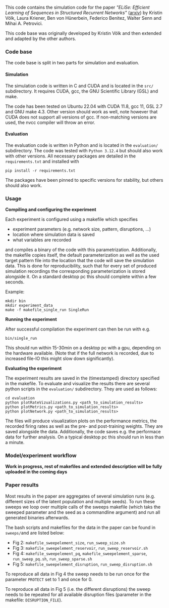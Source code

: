 This code contains the simulation code for the paper *"ELiSe: Efficient Learning of Sequences in Structured Recurrent Networks"* ([arxiv](https://arxiv.org/abs/2402.16763)) by Kristin Völk, Laura Kriener, Ben von Hünerbein, Federico Benitez, Walter Senn and Mihai A. Petrovici.

This code base was originally developed by Kristin Völk and then extended and adapted by the other authors.

### Code base

The code base is split in two parts for simulation and evaluation.

#### Simulation
The simulation code is written in C and CUDA and is located in the `src/` subdirectory.
It requires CUDA, gcc, the GNU Scientific Library (GSL) and make. 

The code has been tested on Ubuntu 22.04 with CUDA 11.8, gcc 11, GSL 2.7 and GNU make 4.3.
Other version should work as well, note however that CUDA does not support all
versions of gcc. If non-matching versions are used, the nvcc compiler will throw
an error.

#### Evaluation
The evaluation code is written in Python and is located in the `evaluation/` subdirectory.
The code was tested with `Python 3.12.4` but should also work with other
versions.
All necessary packages are detailed in the `requirements.txt` and installed with
```
pip install -r requirements.txt
```

The packages have been pinned to specific versions for stability, but others
should also work.

### Usage

**Compiling and configuring the experiment**

Each experiment is configured using a makefile which specifies
- experiment parameters (e.g. network size, pattern, disruptions, ...)
- location where simulation data is saved
- what variables are recorded

and compiles a binary of the code with this parametrization.
Additionally, the makefile copies itself, the default parameterization as well as the used target pattern file into the location that the code will save the simulation data.
This is done for reproducibility, such that for every set of produced simulation recordings the corresponding parameterization is stored alongside it.
On a standard desktop pc this should complete within a few seconds.

Example:
```
mkdir bin
mkdir experiment_data
make -f makefile_single_run SingleRun
```

**Running the experiment**

After successful compilation the experiment can then be run with e.g.
```
bin/single_run
```

This should run within 15-30min on a desktop pc with a gpu, depending on the
hardware available. (Note that if the full network is recorded, due to increased file-IO this might slow down
significantly).

**Evaluating the experiment**

The experiment results are saved in the (timestamped) directory specified in the
makefile.
To evaluate and visualize the results there are several python scripts in the
`evaluation/` subdirectory.
They are used as follows:

```
cd evaluation
python plotRateVizualizations.py <path_to_simulation_results>
python plotMetrics.py <path_to_simulation_results>
python plotNetwork.py <path_to_simulation_results>
```

The files will produce visualization plots on the performance metrics, the
recorded firing rates as well as the pre- and post-training weights.
They are saved alongside the data.
Additionally, the code saves e.g. the performace data for further analysis.
On a typical desktop pc this should run in less than a minute.

### Model/experiment workflow

**Work in progress, rest of makefiles and extended description will be fully uploaded in the coming days**

### Paper results

Most results in the paper are aggregates of several simulation runs (e.g.
different sizes of the latent population and multiple seeds).
To run these sweeps we loop over multiple calls of the sweeps makefile (which
taks the sweeped parameter and the seed as a commandline argument) and run all
generated binaries afterwards.

The bash scripts and makefiles for the data in the paper can be found in
`sweeps/`and are listed below:

- Fig 2: `makefile_sweepelement_size`, `run_sweep_size.sh`
- Fig 3: `makefile_sweepelement_reservoir`, `run_sweep_reservoir.sh`
- Fig 4: `makefile_sweepelement_pq`, `makefile_sweepelement_sparse`, `run_sweep_pq.sh`, `run_sweep_sparse.sh`
- Fig 5: `makefile_sweepelement_disruption`, `run_sweep_disruption.sh`

To reproduce all data in Fig 4 the sweep needs to be run once for the parameter
`PROTECT` set to 1 and once for 0.

To reproduce all data in Fig 5 (i.e. the different disruptions) the sweep needs
to be repeated for all available disruption files (parameter in the makefile: `DISRUPTION_FILE`).
